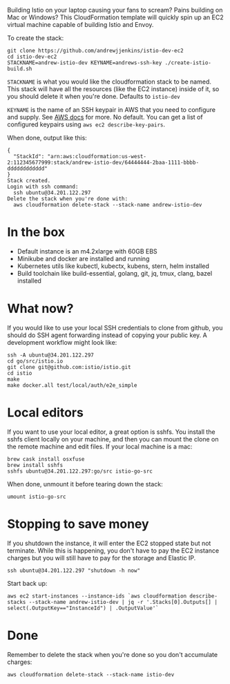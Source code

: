 Building Istio on your laptop causing your fans to scream?  Pains building on
Mac or Windows?  This CloudFormation template will quickly spin up an EC2
virtual machine capable of building Istio and Envoy.

To create the stack:

    git clone https://github.com/andrewjjenkins/istio-dev-ec2
    cd istio-dev-ec2
    STACKNAME=andrew-istio-dev KEYNAME=andrews-ssh-key ./create-istio-build.sh


`STACKNAME` is what you would like the cloudformation stack to be named.  This
stack will have all the resources (like the EC2 instance) inside of it, so you
should delete it when you're done.  Defaults to `istio-dev`

`KEYNAME` is the name of an SSH keypair in AWS that you need to configure and
supply.  See [AWS
docs](https://docs.aws.amazon.com/AWSEC2/latest/UserGuide/ec2-key-pairs.html)
for more.  No default.  You can get a list of configured keypairs using `aws
ec2 describe-key-pairs`.

When done, output like this:

    {
      "StackId": "arn:aws:cloudformation:us-west-2:112345677999:stack/andrew-istio-dev/64444444-2baa-1111-bbbb-dddddddddddd"
    }
    Stack created.
    Login with ssh command:
      ssh ubuntu@34.201.122.297
    Delete the stack when you're done with:
      aws cloudformation delete-stack --stack-name andrew-istio-dev

# In the box

 - Default instance is an m4.2xlarge with 60GB EBS
 - Minikube and docker are installed and running
 - Kubernetes utils like kubectl, kubectx, kubens, stern, helm installed
 - Build toolchain like build-essential, golang, git, jq, tmux, clang, bazel installed

# What now?

If you would like to use your local SSH credentials to clone from github, you
should do SSH agent forwarding instead of copying your public key.  A
development workflow might look like:

    ssh -A ubuntu@34.201.122.297
    cd go/src/istio.io
    git clone git@github.com:istio/istio.git
    cd istio
    make
    make docker.all test/local/auth/e2e_simple

# Local editors

If you want to use your local editor, a great option is sshfs.  You install the
sshfs client locally on your machine, and then you can mount the clone on the
remote machine and edit files.  If your local machine is a mac:

    brew cask install osxfuse
    brew install sshfs
    sshfs ubuntu@34.201.122.297:go/src istio-go-src

When done, unmount it before tearing down the stack:

    umount istio-go-src

# Stopping to save money

If you shutdown the instance, it will enter the EC2 stopped state but not
terminate.  While this is happening, you don't have to pay the EC2 instance
charges but you will still have to pay for the storage and Elastic IP.

    ssh ubuntu@34.201.122.297 "shutdown -h now"

Start back up:

    aws ec2 start-instances --instance-ids `aws cloudformation describe-stacks --stack-name andrew-istio-dev | jq -r '.Stacks[0].Outputs[] | select(.OutputKey=="InstanceId") | .OutputValue'`

# Done

Remember to delete the stack when you're done so you don't accumulate charges:

    aws cloudformation delete-stack --stack-name istio-dev
